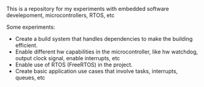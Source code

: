 This is a repository for my experiments with embedded software develepoment, microcontrollers, RTOS, etc

Some experiments:
- Create a build system that handles dependencies to make the building efficient.
- Enable different hw capabilities in the microcontroller, like hw watchdog, output clock signal, enable interrupts, etc
- Enable use of RTOS (FreeRTOS) in the project.
- Create basic application use cases that involve tasks, interrupts, queues, etc
